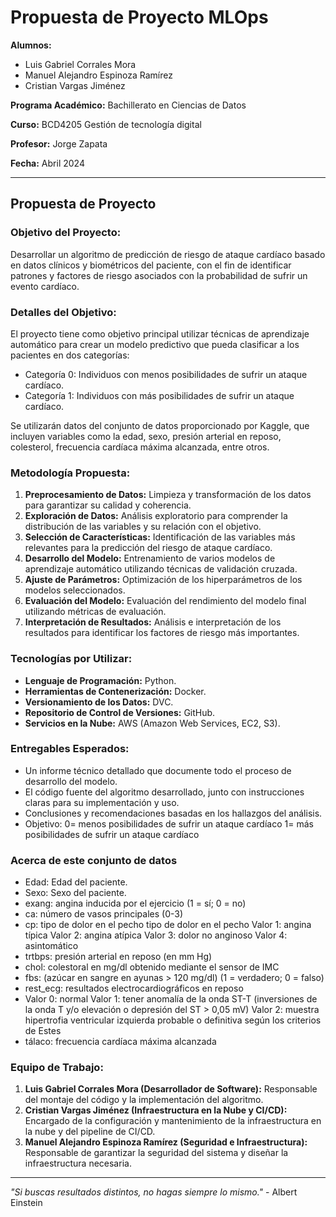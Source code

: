 # Propuesta de Proyecto MLOps

**Alumnos:**
- Luis Gabriel Corrales Mora
- Manuel Alejandro Espinoza Ramírez
- Cristian Vargas Jiménez

**Programa Académico:** Bachillerato en Ciencias de Datos

**Curso:** BCD4205 Gestión de tecnología digital

**Profesor:** Jorge Zapata

**Fecha:** Abril 2024

---

## Propuesta de Proyecto

### Objetivo del Proyecto:

Desarrollar un algoritmo de predicción de riesgo de ataque cardíaco basado en datos clínicos y biométricos del paciente, con el fin de identificar patrones y factores de riesgo asociados con la probabilidad de sufrir un evento cardíaco.

### Detalles del Objetivo:

El proyecto tiene como objetivo principal utilizar técnicas de aprendizaje automático para crear un modelo predictivo que pueda clasificar a los pacientes en dos categorías:

- Categoría 0: Individuos con menos posibilidades de sufrir un ataque cardíaco.
- Categoría 1: Individuos con más posibilidades de sufrir un ataque cardíaco.

Se utilizarán datos del conjunto de datos proporcionado por Kaggle, que incluyen variables como la edad, sexo, presión arterial en reposo, colesterol, frecuencia cardíaca máxima alcanzada, entre otros.

### Metodología Propuesta:

1. **Preprocesamiento de Datos:** Limpieza y transformación de los datos para garantizar su calidad y coherencia.
2. **Exploración de Datos:** Análisis exploratorio para comprender la distribución de las variables y su relación con el objetivo.
3. **Selección de Características:** Identificación de las variables más relevantes para la predicción del riesgo de ataque cardíaco.
4. **Desarrollo del Modelo:** Entrenamiento de varios modelos de aprendizaje automático utilizando técnicas de validación cruzada.
5. **Ajuste de Parámetros:** Optimización de los hiperparámetros de los modelos seleccionados.
6. **Evaluación del Modelo:** Evaluación del rendimiento del modelo final utilizando métricas de evaluación.
7. **Interpretación de Resultados:** Análisis e interpretación de los resultados para identificar los factores de riesgo más importantes.

### Tecnologías por Utilizar:

- **Lenguaje de Programación:** Python.
- **Herramientas de Contenerización:** Docker.
- **Versionamiento de los Datos:** DVC.
- **Repositorio de Control de Versiones:** GitHub.
- **Servicios en la Nube:** AWS (Amazon Web Services, EC2, S3).

### Entregables Esperados:

- Un informe técnico detallado que documente todo el proceso de desarrollo del modelo.
- El código fuente del algoritmo desarrollado, junto con instrucciones claras para su implementación y uso.
- Conclusiones y recomendaciones basadas en los hallazgos del análisis.
- Objetivo: 0= menos posibilidades de sufrir un ataque cardíaco 1= más posibilidades de sufrir un ataque cardíaco


### Acerca de este conjunto de datos

- Edad: Edad del paciente.
- Sexo: Sexo del paciente.
- exang: angina inducida por el ejercicio (1 = sí; 0 = no)
- ca: número de vasos principales (0-3)
- cp: tipo de dolor en el pecho tipo de dolor en el pecho
        Valor 1: angina típica
        Valor 2: angina atípica
        Valor 3: dolor no anginoso
        Valor 4: asintomático
- trtbps: presión arterial en reposo (en mm Hg)
- chol: colestoral en mg/dl obtenido mediante el sensor de IMC
- fbs: (azúcar en sangre en ayunas > 120 mg/dl) (1 = verdadero; 0 = falso)
- rest_ecg: resultados electrocardiográficos en reposo
- Valor 0: normal
        Valor 1: tener anomalía de la onda ST-T (inversiones de la onda T y/o elevación o depresión del ST > 0,05 mV)
        Valor 2: muestra hipertrofia ventricular izquierda probable o definitiva según los criterios de Estes
- tálaco: frecuencia cardíaca máxima alcanzada
        
### Equipo de Trabajo:

1. **Luis Gabriel Corrales Mora (Desarrollador de Software):** Responsable del montaje del código y la implementación del algoritmo.
2. **Cristian Vargas Jiménez (Infraestructura en la Nube y CI/CD):** Encargado de la configuración y mantenimiento de la infraestructura en la nube y del pipeline de CI/CD.
3. **Manuel Alejandro Espinoza Ramírez (Seguridad e Infraestructura):** Responsable de garantizar la seguridad del sistema y diseñar la infraestructura necesaria.

---

*"Si buscas resultados distintos, no hagas siempre lo mismo."* - Albert Einstein
